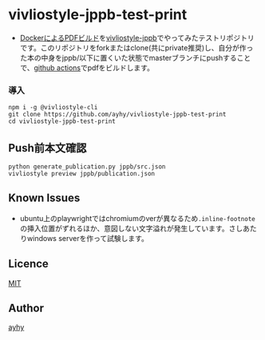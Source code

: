 # vivliostyle-jppb-test-print
- [DockerによるPDFビルド](https://qiita.com/suzuki_sh/items/03bd86909a47323cbfa3)を[vivliostyle-jppb](https://github.com/ayhy/vivliostyle-jppb)でやってみたテストリポジトリです。このリポジトリをforkまたはclone(共にprivate推奨)し、自分が作った本の中身をjppb/以下に置くいた状態でmasterブランチにpushすることで、[github actions](../../actions/)でpdfをビルドします。




### 導入
```
npm i -g @vivliostyle-cli
git clone https://github.com/ayhy/vivliostyle-jppb-test-print
cd vivliostyle-jppb-test-print
```

## Push前本文確認
```
python generate_publication.py jppb/src.json
vivliostyle preview jppb/publication.json
```
## Known Issues
* ubuntu上のplaywrightではchromiumのverが異なるため`.inline-footnote`の挿入位置がずれるほか、意図しない文字溢れが発生しています。さしあたりwindows serverを作って試験します。

## Licence
[MIT](https://github.com/tcnksm/tool/blob/master/LICENCE)

## Author
[ayhy](https://github.com/ayhy)